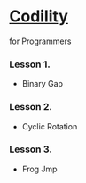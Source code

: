 # [Codility](https://app.codility.com/programmers/)
for Programmers

### Lesson 1.
- Binary Gap

### Lesson 2.
- Cyclic Rotation

### Lesson 3.
- Frog Jmp
